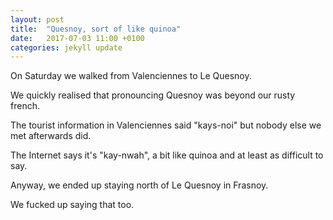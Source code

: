 ```yaml
---
layout: post
title:  "Quesnoy, sort of like quinoa"
date:   2017-07-03 11:00 +0100
categories: jekyll update
---
```

On Saturday we walked from Valenciennes to Le Quesnoy.

We quickly realised that pronouncing Quesnoy was beyond our rusty french. 

The tourist information in Valenciennes said "kays-noi" but nobody else we met afterwards did.

The Internet says it's "kay-nwah", a bit like quinoa and at least as difficult to say.

Anyway, we ended up staying north of Le Quesnoy in Frasnoy.

We fucked up saying that too.
